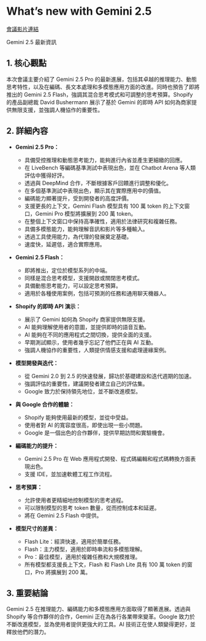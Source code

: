 # What’s new with Gemini 2.5

[會議影片連結](https://www.youtube.com/watch?v=d-1qpufoano)

Gemini 2.5 最新資訊

## 1. 核心觀點

本次會議主要介紹了 Gemini 2.5 Pro 的最新進展，包括其卓越的推理能力、動態思考特性，以及在編碼、長文本處理和多模態應用方面的改進。同時也預告了即將推出的 Gemini 2.5 Flash，強調其混合思考模式和可調整的思考預算。Shopify 的產品副總裁 David Bushermann 展示了基於 Gemini 的即時 API 如何為商家提供無限支援，並強調人機協作的重要性。

## 2. 詳細內容

*   **Gemini 2.5 Pro：**
    *   具備受控推理和動態思考能力，能夠進行內省並產生更細緻的回應。
    *   在 LiveBench 等編碼基準測試中表現出色，並在 Chatbot Arena 等人類評估中獲得好評。
    *   透過與 DeepMind 合作，不斷根據客戶回饋進行調整和優化。
    *   在多個基準測試中表現出色，顯示其在實際應用中的價值。
    *   編碼能力顯著提升，受到開發者的高度評價。
    *   支援更長的上下文，Gemini Flash 模型具有 100 萬 token 的上下文窗口，Gemini Pro 模型將擴展到 200 萬 token。
    *   在整個上下文窗口中保持高準確性，適用於法律研究和複雜任務。
    *   具備多模態能力，能夠理解音訊和影片等多種輸入。
    *   透過工具使用能力，為代理的發展奠定基礎。
    *   速度快，延遲低，適合實際應用。

*   **Gemini 2.5 Flash：**
    *   即將推出，定位於模型系列的中端。
    *   同樣是混合思考模型，支援開啟或關閉思考模式。
    *   具備動態思考能力，可以設定思考預算。
    *   適用於各種使用案例，包括可預測的任務和通用聊天機器人。

*   **Shopify 的即時 API 演示：**
    *   展示了 Gemini 如何為 Shopify 商家提供無限支援。
    *   AI 能夠理解使用者的意圖，並提供即時的語音互動。
    *   AI 能夠在不同的應用程式之間切換，提供全面的支援。
    *   早期測試顯示，使用者幾乎忘記了他們正在與 AI 互動。
    *   強調人機協作的重要性，人類提供情感支援和處理邊緣案例。

*   **模型開發與迭代：**
    *   從 Gemini 2.0 到 2.5 的快速發展，歸功於基礎建設和迭代週期的加速。
    *   強調評估的重要性，建議開發者建立自己的評估集。
    *   Google 致力於保持領先地位，並不斷改進模型。

*   **與 Google 合作的體驗：**
    *   Shopify 能夠使用最新的模型，並從中受益。
    *   使用者對 AI 的寬容度很高，即使出現一些小問題。
    *   Google 是一個出色的合作夥伴，提供早期訪問和實驗機會。

*   **編碼能力的提升：**
    *   Gemini 2.5 Pro 在 Web 應用程式開發、程式碼編輯和程式碼轉換方面表現出色。
    *   支援 IDE，並加速軟體工程工作流程。

*   **思考預算：**
    *   允許使用者更精細地控制模型的思考過程。
    *   可以限制模型的思考 token 數量，從而控制成本和延遲。
    *   將在 Gemini 2.5 Flash 中提供。

*   **模型尺寸的差異：**
    *   Flash Lite：經濟快速，適用於簡單任務。
    *   Flash：主力模型，適用於即時串流和多模態理解。
    *   Pro：最佳模型，適用於複雜任務和大規模推理。
    *   所有模型都支援長上下文，Flash 和 Flash Lite 具有 100 萬 token 的窗口，Pro 將擴展到 200 萬。

## 3. 重要結論

Gemini 2.5 在推理能力、編碼能力和多模態應用方面取得了顯著進展。透過與 Shopify 等合作夥伴的合作，Gemini 正在為各行各業帶來變革。Google 致力於不斷改進模型，並為使用者提供更強大的工具。AI 技術正在使人類變得更好，並釋放他們的潛力。
